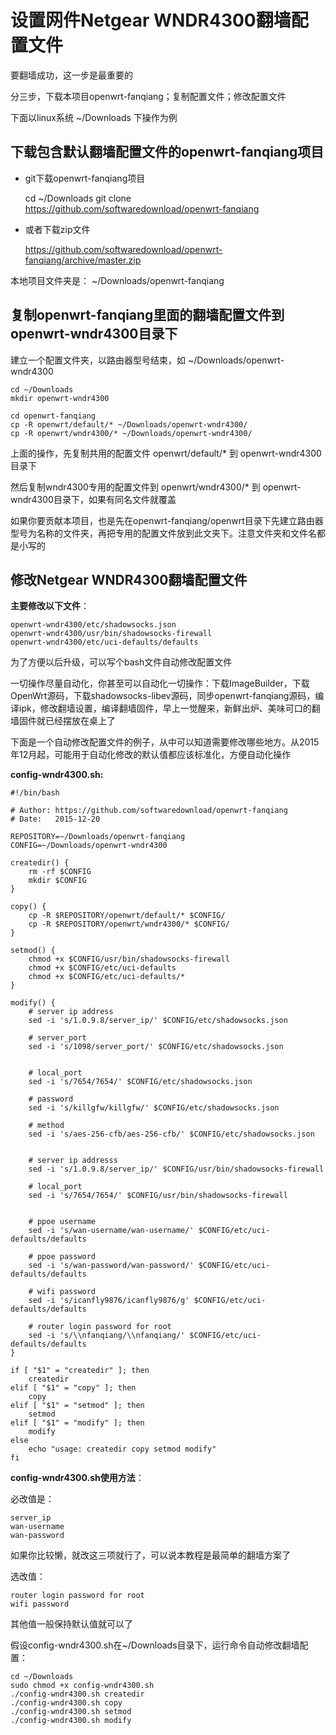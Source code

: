 设置网件Netgear WNDR4300翻墙配置文件
================================

要翻墙成功，这一步是最重要的

分三步，下载本项目openwrt-fanqiang；复制配置文件；修改配置文件

下面以linux系统 ~/Downloads 下操作为例

下载包含默认翻墙配置文件的openwrt-fanqiang项目
--------

- git下载openwrt-fanqiang项目

    cd ~/Downloads
    git clone https://github.com/softwaredownload/openwrt-fanqiang

- 或者下载zip文件

    https://github.com/softwaredownload/openwrt-fanqiang/archive/master.zip

本地项目文件夹是： ~/Downloads/openwrt-fanqiang

复制openwrt-fanqiang里面的翻墙配置文件到openwrt-wndr4300目录下
--------

建立一个配置文件夹，以路由器型号结束，如 ~/Downloads/openwrt-wndr4300

    cd ~/Downloads
    mkdir openwrt-wndr4300

    cd openwrt-fanqiang
    cp -R openwrt/default/* ~/Downloads/openwrt-wndr4300/
    cp -R openwrt/wndr4300/* ~/Downloads/openwrt-wndr4300/

上面的操作，先复制共用的配置文件 openwrt/default/* 到 openwrt-wndr4300目录下

然后复制wndr4300专用的配置文件到 openwrt/wndr4300/* 到 openwrt-wndr4300目录下，如果有同名文件就覆盖

如果你要贡献本项目，也是先在openwrt-fanqiang/openwrt目录下先建立路由器型号为名称的文件夹，再把专用的配置文件放到此文夹下。注意文件夹和文件名都是小写的

修改Netgear WNDR4300翻墙配置文件
--------

**主要修改以下文件**：

    openwrt-wndr4300/etc/shadowsocks.json
    openwrt-wndr4300/usr/bin/shadowsocks-firewall
    openwrt-wndr4300/etc/uci-defaults/defaults

为了方便以后升级，可以写个bash文件自动修改配置文件

一切操作尽量自动化，你甚至可以自动化一切操作：下载ImageBuilder，下载OpenWrt源码，下载shadowsocks-libev源码，同步openwrt-fanqiang源码，编译ipk，修改翻墙设置，编译翻墙固件，早上一觉醒来，新鲜出炉、美味可口的翻墙固件就已经摆放在桌上了

下面是一个自动修改配置文件的例子，从中可以知道需要修改哪些地方。从2015年12月起，可能用于自动化修改的默认值都应该标准化，方便自动化操作

**config-wndr4300.sh:**

    #!/bin/bash

    # Author: https://github.com/softwaredownload/openwrt-fanqiang
    # Date:   2015-12-20

    REPOSITORY=~/Downloads/openwrt-fanqiang
    CONFIG=~/Downloads/openwrt-wndr4300

    createdir() {
        rm -rf $CONFIG
        mkdir $CONFIG
    }

    copy() {
        cp -R $REPOSITORY/openwrt/default/* $CONFIG/
        cp -R $REPOSITORY/openwrt/wndr4300/* $CONFIG/
    }

    setmod() {
        chmod +x $CONFIG/usr/bin/shadowsocks-firewall
        chmod +x $CONFIG/etc/uci-defaults
        chmod +x $CONFIG/etc/uci-defaults/*
    }

    modify() {
        # server ip address
        sed -i 's/1.0.9.8/server_ip/' $CONFIG/etc/shadowsocks.json

        # server_port
        sed -i 's/1098/server_port/' $CONFIG/etc/shadowsocks.json


        # local_port
        sed -i 's/7654/7654/' $CONFIG/etc/shadowsocks.json

        # password
        sed -i 's/killgfw/killgfw/' $CONFIG/etc/shadowsocks.json

        # method
        sed -i 's/aes-256-cfb/aes-256-cfb/' $CONFIG/etc/shadowsocks.json


        # server ip addresss
        sed -i 's/1.0.9.8/server_ip/' $CONFIG/usr/bin/shadowsocks-firewall

        # local_port
        sed -i 's/7654/7654/' $CONFIG/usr/bin/shadowsocks-firewall


        # ppoe username
        sed -i 's/wan-username/wan-username/' $CONFIG/etc/uci-defaults/defaults

        # ppoe password
        sed -i 's/wan-password/wan-password/' $CONFIG/etc/uci-defaults/defaults

        # wifi password
        sed -i 's/icanfly9876/icanfly9876/g' $CONFIG/etc/uci-defaults/defaults

        # router login password for root
        sed -i 's/\\nfanqiang/\\nfanqiang/' $CONFIG/etc/uci-defaults/defaults
    }

    if [ "$1" = "createdir" ]; then
        createdir
    elif [ "$1" = "copy" ]; then
        copy
    elif [ "$1" = "setmod" ]; then
        setmod
    elif [ "$1" = "modify" ]; then
        modify
    else
        echo "usage: createdir copy setmod modify"
    fi

**config-wndr4300.sh使用方法**：

必改值是：

    server_ip
    wan-username
    wan-password

如果你比较懒，就改这三项就行了，可以说本教程是最简单的翻墙方案了

选改值：

    router login password for root
    wifi password

其他值一般保持默认值就可以了

假设config-wndr4300.sh在~/Downloads目录下，运行命令自动修改翻墙配置：

    cd ~/Downloads
    sudo chmod +x config-wndr4300.sh
    ./config-wndr4300.sh createdir
    ./config-wndr4300.sh copy
    ./config-wndr4300.sh setmod
    ./config-wndr4300.sh modify